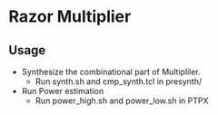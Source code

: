 # Razor Multiplier

## Usage
- Synthesize the combinational part of Multipliler.
  - Run synth.sh and cmp_synth.tcl in presynth/
- Run Power estimation
  - Run power_high.sh and power_low.sh in PTPX
